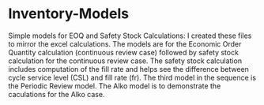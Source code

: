 # Inventory-Models
Simple models for EOQ and Safety Stock Calculations: 
I created these files to mirror the excel calculations. The models are for the Economic Order Quantity calculation (continuous review case)
followed by safety stock calculation for the continuous review case. The safety stock calculation includes computation of the fill rate and
helps see the difference between cycle service level (CSL) and fill rate (fr). The third model in the sequence is the Periodic Review model.
The Alko model is to demonstrate the caculations for the Alko case.

